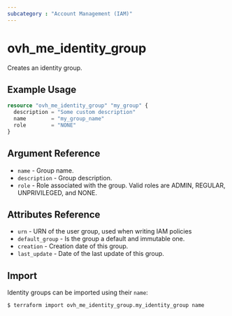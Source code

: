 ```yaml
---
subcategory : "Account Management (IAM)"
---
```


# ovh_me_identity_group

Creates an identity group.

## Example Usage

```terraform
resource "ovh_me_identity_group" "my_group" {
  description = "Some custom description"
  name        = "my_group_name"
  role        = "NONE"
}
```

## Argument Reference

* `name` - Group name.
* `description` - Group description.
* `role` - Role associated with the group. Valid roles are ADMIN, REGULAR, UNPRIVILEGED, and NONE.

## Attributes Reference

* `urn` - URN of the user group, used when writing IAM policies
* `default_group` - Is the group a default and immutable one.
* `creation` - Creation date of this group.
* `last_update` - Date of the last update of this group.

## Import

Identity groups can be imported using their `name`:

```bash
$ terraform import ovh_me_identity_group.my_identity_group name
```